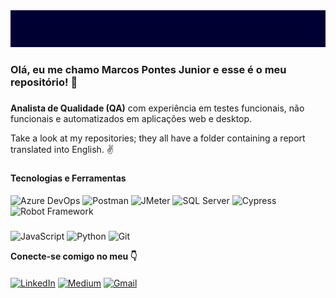 <img src="/banner.png">

### Olá, eu me chamo Marcos Pontes Junior e esse é o meu repositório! 👋

###
**Analista de Qualidade (QA)** com experiência em testes funcionais, não funcionais e automatizados em aplicações web e desktop. 

Take a look at my repositories; they all have a folder containing a report translated into English. ✌️
###

<strong>Tecnologias e Ferramentas</strong>
####
![Azure DevOps](https://img.shields.io/badge/Azure%20DevOps-0078D7?style=for-the-badge&logoColor=white&color=black)
![Postman](https://img.shields.io/badge/Postman-FF6C37?style=for-the-badge&logoColor=white&color=black)
![JMeter](https://img.shields.io/badge/JMeter-D22128?style=for-the-badge&logoColor=white&color=black)
![SQL Server](https://img.shields.io/badge/SQL%20Server-CC2927?style=for-the-badge&logoColor=white&color=black)
![Cypress](https://img.shields.io/badge/Cypress-17202C?style=for-the-badge&logoColor=white&color=black)
![Robot Framework](https://img.shields.io/badge/Robot%20Framework-43B02A?style=for-the-badge&logoColor=white&color=black)
###
![JavaScript](https://img.shields.io/badge/javascript-%23323330.svg?style=for-the-badge&logoColor=white&color=black)
![Python](https://img.shields.io/badge/python-3670A0?style=for-the-badge&logoColor=white&color=black)
![Git](https://img.shields.io/badge/git-%23F05033.svg?style=for-the-badge&logoColor=white&color=black)

<strong>Conecte-se comigo no meu 👇</strong>
####
[![LinkedIn](https://img.shields.io/badge/linkedin-%230077B5.svg?style=for-the-badge&logoColor=white&color=black)](https://linkedin.com/in/marcospontesjunior) 
[![Medium](https://img.shields.io/badge/Medium-12100E?style=for-the-badge&logoColor=white&color=black)](https://medium.com/@marcospntsjunior) 
[![Gmail](https://img.shields.io/badge/Gmail-D14836?style=for-the-badge&logoColor=white&color=black)](mailto:marcospntsjunior@gmail.com) 
